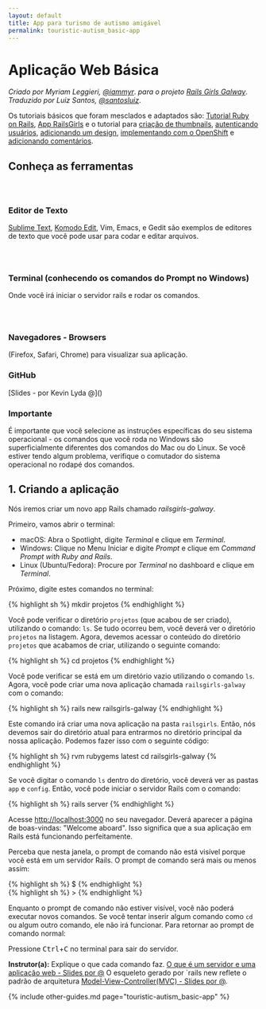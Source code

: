 ```yaml
---
layout: default
title: App para turismo de autismo amigável
permalink: touristic-autism_basic-app
---
```


# Aplicação Web Básica

*Criado por Myriam Leggieri, [@iammyr](https://twitter.com/iammyr)*.
*para o projeto [Rails Girls Galway](https://github.com/RailsGirlsGalway)*.
*Traduzido por Luiz Santos, [@santosluiz](https://github.com/santosluiz)*.

Os tutoriais básicos que foram mesclados e adaptados são: [Tutorial Ruby on Rails](http://www.railstutorial.org/book), [App RailsGirls](http://guides.railsgirls.com/app/) e o tutorial para [criação de thumbnails](http://guides.railsgirls.com/thumbnails), [autenticando usuários](http://guides.railsgirls.com/devise/), [adicionando um design](http://guides.railsgirls.com/design), [implementando com o OpenShift](http://guides.railsgirls.com/openshift/) e [adicionando comentários](http://guides.railsgirls.com/commenting).

## Conheça as ferramentas

<div class="indent" markdown="1">

<h3><i class="icon-text-editor">&nbsp;</i></h3>

<h3>Editor de Texto</h3>

<p><a href="http://www.sublimetext.com">Sublime Text</a>, <a href="http://www.activestate.com/komodo-edit">Komodo Edit</a>, Vim, Emacs, e Gedit são exemplos de editores de texto que você pode usar para codar e editar arquivos.</p>

<h3><i class="icon-prompt">&nbsp;</i></h3>

<h3>Terminal (conhecendo os comandos do Prompt no Windows)</h3>
Onde você irá iniciar o servidor rails e rodar os comandos.

<h3><i class="icon-browser">&nbsp;</i></h3>

<h3>Navegadores - Browsers</h3>
(Firefox, Safari, Chrome) para visualizar sua aplicação.

<h3>GitHub</h3>
[Slides - por Kevin Lyda @]()

</div>

### Importante

É importante que você selecione as instruções específicas do seu sistema operacional - os comandos que você roda no Windows são superficialmente diferentes dos comandos do Mac ou do Linux. Se você estiver tendo algum problema, verifique o comutador do sistema operacional no rodapé dos comandos.


## 1. Criando a aplicação

Nós iremos criar um novo app Rails chamado *railsgirls-galway*.

Primeiro, vamos abrir o terminal:

* macOS: Abra o Spotlight, digite *Terminal* e clique em *Terminal*.
* Windows: Clique no Menu Iniciar e digite *Prompt* e clique em *Command Prompt with Ruby and Rails*.
* Linux (Ubuntu/Fedora): Procure por *Terminal* no dashboard e clique em *Terminal*.

Próximo, digite estes comandos no terminal:

<!-- <div class="os-specific">
  <div class="nix"> -->
{% highlight sh %}
mkdir projetos
{% endhighlight %}

<!-- <div>
  <p>-->
Você pode verificar o diretório `projetos` (que acabou de ser criado), utilizando o comando: `ls`. Se tudo ocorreu bem, você deverá ver o diretório `projetos` na listagem. Agora, devemos acessar o conteúdo do diretório `projetos` que acabamos de criar, utilizando o seguinte comando:
<!--  </p>
</div>-->

{% highlight sh %}
cd projetos
{% endhighlight %}

<!-- <div>
  <p>-->
Você pode verificar se está em um diretório vazio utilizando o comando `ls`. Agora, você pode criar uma nova aplicação chamada  `railsgirls-galway` com o comando:
<!--  </p>
</div>-->

{% highlight sh %}
rails new railsgirls-galway
{% endhighlight %}

<!-- <div>
  <p>-->
Este comando irá criar uma nova aplicação na pasta `railsgirls`. Então, nós devemos sair do diretório atual para entrarmos no diretório principal da nossa aplicação. Podemos fazer isso com o seguinte código:
<!--  </p>
</div>-->

{% highlight sh %}
rvm rubygems latest
cd railsgirls-galway
{% endhighlight %}

<!-- <div>
  <p>-->
Se você digitar o comando `ls` dentro do diretório, você deverá ver as pastas `app` e `config`. Então, você pode iniciar o servidor Rails com o comando:
<!--   </p>
</div>-->

{% highlight sh %}
rails server
{% endhighlight %}
  <!-- </div> -->

  <!-- <div class="win">
  </div>
</div> -->

Acesse [http://localhost:3000](http://localhost:3000) no seu navegador. Deverá aparecer a página de boas-vindas: "Welcome aboard". Isso significa que a sua aplicação em Rails está funcionando perfeitamente.

Perceba que nesta janela, o prompt de comando não está visível porque você está em um servidor Rails. O prompt de comando será mais ou menos assim:

<div class="os-specific">
  <div class="nix">
{% highlight sh %}
$
{% endhighlight %}
  </div>
  
  <div class="win">
{% highlight sh %}
>
{% endhighlight %}
  </div>
</div>

Enquanto o prompt de comando não estiver visível, você não poderá executar novos comandos. Se você tentar inserir algum comando como `cd` ou algum outro comando, ele não irá funcionar. Para retornar ao prompt de comando normal:

Pressione <kbd>Ctrl</kbd>+<kbd>C</kbd> no terminal para sair do servidor.

**Instrutor(a):** Explique o que cada comando faz.
[O que é um servidor e uma aplicação web - Slides por @]()
O esqueleto gerado por `rails new reflete o padrão de arquitetura [Model-View-Controller(MVC) - Slides por @]().

{% include other-guides.md page="touristic-autism_basic-app" %}

